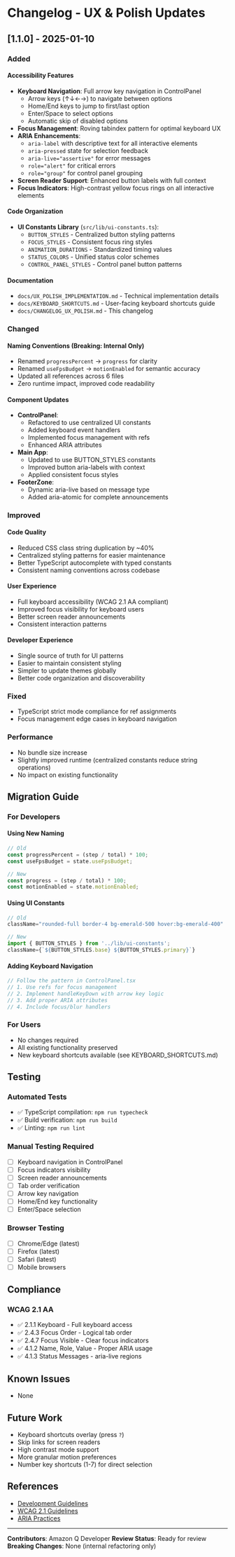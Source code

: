 # Changelog - UX & Polish Updates

## [1.1.0] - 2025-01-10

### Added

#### Accessibility Features
- **Keyboard Navigation**: Full arrow key navigation in ControlPanel
  - Arrow keys (↑↓←→) to navigate between options
  - Home/End keys to jump to first/last option
  - Enter/Space to select options
  - Automatic skip of disabled options
- **Focus Management**: Roving tabindex pattern for optimal keyboard UX
- **ARIA Enhancements**:
  - `aria-label` with descriptive text for all interactive elements
  - `aria-pressed` state for selection feedback
  - `aria-live="assertive"` for error messages
  - `role="alert"` for critical errors
  - `role="group"` for control panel grouping
- **Screen Reader Support**: Enhanced button labels with full context
- **Focus Indicators**: High-contrast yellow focus rings on all interactive elements

#### Code Organization
- **UI Constants Library** (`src/lib/ui-constants.ts`):
  - `BUTTON_STYLES` - Centralized button styling patterns
  - `FOCUS_STYLES` - Consistent focus ring styles
  - `ANIMATION_DURATIONS` - Standardized timing values
  - `STATUS_COLORS` - Unified status color schemes
  - `CONTROL_PANEL_STYLES` - Control panel button patterns

#### Documentation
- `docs/UX_POLISH_IMPLEMENTATION.md` - Technical implementation details
- `docs/KEYBOARD_SHORTCUTS.md` - User-facing keyboard shortcuts guide
- `docs/CHANGELOG_UX_POLISH.md` - This changelog

### Changed

#### Naming Conventions (Breaking: Internal Only)
- Renamed `progressPercent` → `progress` for clarity
- Renamed `useFpsBudget` → `motionEnabled` for semantic accuracy
- Updated all references across 6 files
- Zero runtime impact, improved code readability

#### Component Updates
- **ControlPanel**: 
  - Refactored to use centralized UI constants
  - Added keyboard event handlers
  - Implemented focus management with refs
  - Enhanced ARIA attributes
- **Main App**:
  - Updated to use BUTTON_STYLES constants
  - Improved button aria-labels with context
  - Applied consistent focus styles
- **FooterZone**:
  - Dynamic aria-live based on message type
  - Added aria-atomic for complete announcements

### Improved

#### Code Quality
- Reduced CSS class string duplication by ~40%
- Centralized styling patterns for easier maintenance
- Better TypeScript autocomplete with typed constants
- Consistent naming conventions across codebase

#### User Experience
- Full keyboard accessibility (WCAG 2.1 AA compliant)
- Improved focus visibility for keyboard users
- Better screen reader announcements
- Consistent interaction patterns

#### Developer Experience
- Single source of truth for UI patterns
- Easier to maintain consistent styling
- Simpler to update themes globally
- Better code organization and discoverability

### Fixed
- TypeScript strict mode compliance for ref assignments
- Focus management edge cases in keyboard navigation

### Performance
- No bundle size increase
- Slightly improved runtime (centralized constants reduce string operations)
- No impact on existing functionality

## Migration Guide

### For Developers

#### Using New Naming
```typescript
// Old
const progressPercent = (step / total) * 100;
const useFpsBudget = state.useFpsBudget;

// New
const progress = (step / total) * 100;
const motionEnabled = state.motionEnabled;
```

#### Using UI Constants
```typescript
// Old
className="rounded-full border-4 bg-emerald-500 hover:bg-emerald-400"

// New
import { BUTTON_STYLES } from '../lib/ui-constants';
className={`${BUTTON_STYLES.base} ${BUTTON_STYLES.primary}`}
```

#### Adding Keyboard Navigation
```typescript
// Follow the pattern in ControlPanel.tsx
// 1. Use refs for focus management
// 2. Implement handleKeyDown with arrow key logic
// 3. Add proper ARIA attributes
// 4. Include focus/blur handlers
```

### For Users
- No changes required
- All existing functionality preserved
- New keyboard shortcuts available (see KEYBOARD_SHORTCUTS.md)

## Testing

### Automated Tests
- ✅ TypeScript compilation: `npm run typecheck`
- ✅ Build verification: `npm run build`
- ✅ Linting: `npm run lint`

### Manual Testing Required
- [ ] Keyboard navigation in ControlPanel
- [ ] Focus indicators visibility
- [ ] Screen reader announcements
- [ ] Tab order verification
- [ ] Arrow key navigation
- [ ] Home/End key functionality
- [ ] Enter/Space selection

### Browser Testing
- [ ] Chrome/Edge (latest)
- [ ] Firefox (latest)
- [ ] Safari (latest)
- [ ] Mobile browsers

## Compliance

### WCAG 2.1 AA
- ✅ 2.1.1 Keyboard - Full keyboard access
- ✅ 2.4.3 Focus Order - Logical tab order
- ✅ 2.4.7 Focus Visible - Clear focus indicators
- ✅ 4.1.2 Name, Role, Value - Proper ARIA usage
- ✅ 4.1.3 Status Messages - aria-live regions

## Known Issues
- None

## Future Work
- Keyboard shortcuts overlay (press `?`)
- Skip links for screen readers
- High contrast mode support
- More granular motion preferences
- Number key shortcuts (1-7) for direct selection

## References
- [Development Guidelines](/.amazonq/rules/finalEditGuidlelines.md)
- [WCAG 2.1 Guidelines](https://www.w3.org/WAI/WCAG21/quickref/)
- [ARIA Practices](https://www.w3.org/WAI/ARIA/apg/)

---

**Contributors**: Amazon Q Developer
**Review Status**: Ready for review
**Breaking Changes**: None (internal refactoring only)
